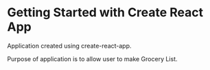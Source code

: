 # Getting Started with Create React App

Application created using create-react-app.

Purpose of application is to allow user to make Grocery List.
